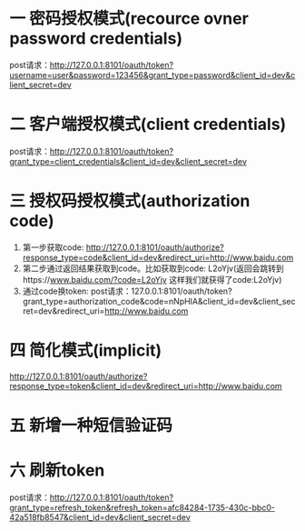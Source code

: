 # 一 密码授权模式(recource ovner password credentials)

post请求：http://127.0.0.1:8101/oauth/token?username=user&password=123456&grant_type=password&client_id=dev&client_secret=dev

# 二 客户端授权模式(client credentials)

post请求：http://127.0.0.1:8101/oauth/token?grant_type=client_credentials&client_id=dev&client_secret=dev

# 三 授权码授权模式(authorization code)

1. 第一步获取code: http://127.0.0.1:8101/oauth/authorize?response_type=code&client_id=dev&redirect_uri=http://www.baidu.com
2. 第二步通过返回结果获取到code。比如获取到code: L2oYjv(返回会跳转到https://www.baidu.com/?code=L2oYjv 这样我们就获得了code:L2oYjv)
3. 通过code换token: post请求：127.0.0.1:8101/oauth/token?grant_type=authorization_code&code=nNpHIA&client_id=dev&client_secret=dev&redirect_uri=http://www.baidu.com

# 四 简化模式(implicit)

http://127.0.0.1:8101/oauth/authorize?response_type=token&client_id=dev&redirect_uri=http://www.baidu.com

# 五 新增一种短信验证码



# 六 刷新token

post请求：http://127.0.0.1:8101/oauth/token?grant_type=refresh_token&refresh_token=afc84284-1735-430c-bbc0-42a518fb8547&client_id=dev&client_secret=dev
